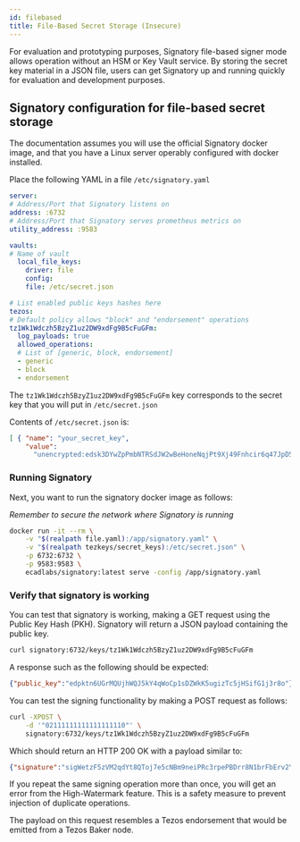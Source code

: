 ```yaml
---
id: filebased
title: File-Based Secret Storage (Insecure)
---
```



For evaluation and prototyping purposes, Signatory file-based signer mode allows operation without an HSM or Key Vault service. By storing the secret key material in a JSON file, users can get Signatory up and running quickly for evaluation and development purposes.

## Signatory configuration for file-based secret storage

The documentation assumes you will use the official Signatory docker image, and that you have a Linux server operably configured with docker installed.

Place the following YAML in a file `/etc/signatory.yaml`

```yaml
server:
# Address/Port that Signatory listens on
address: :6732
# Address/Port that Signatory serves prometheus metrics on
utility_address: :9583

vaults:
# Name of vault
  local_file_keys:
    driver: file
    config:
    file: /etc/secret.json

# List enabled public keys hashes here
tezos:
# Default policy allows "block" and "endorsement" operations
tz1Wk1Wdczh5BzyZ1uz2DW9xdFg9B5cFuGFm:
  log_payloads: true
  allowed_operations:
  # List of [generic, block, endorsement]
  - generic
  - block
  - endorsement
```

The `tz1Wk1Wdczh5BzyZ1uz2DW9xdFg9B5cFuGFm` key corresponds to the secret key that you will put in `/etc/secret.json`

Contents of `/etc/secret.json` is:

```json
[ { "name": "your_secret_key",
    "value":
      "unencrypted:edsk3DYwZpPmbNTRSdJW2wBeHoneNqjPt9Xj49Fnhcir6q47JpD5Vz" } ]
```

### Running Signatory

Next, you want to run the signatory docker image as follows:

_Remember to secure the network where Signatory is running_

```sh
docker run -it --rm \
    -v "$(realpath file.yaml):/app/signatory.yaml" \
    -v "$(realpath tezkeys/secret_keys):/etc/secret.json" \
    -p 6732:6732 \
    -p 9583:9583 \
    ecadlabs/signatory:latest serve -config /app/signatory.yaml
```

### Verify that signatory is working

You can test that signatory is working, making a GET request using the Public Key Hash (PKH). Signatory will return a JSON payload containing the public key.

```sh
curl signatory:6732/keys/tz1Wk1Wdczh5BzyZ1uz2DW9xdFg9B5cFuGFm
```

A response such as the following should be expected:

```json
{"public_key":"edpktn6UGrMQUjhWQJ5kY4qWoCp1sDZWkK5ugizTc5jHSifG1j3r8o"}
```

You can test the signing functionality by making a POST request as follows:

```sh
curl -XPOST \
    -d '"02111111111111111110"' \
    signatory:6732/keys/tz1Wk1Wdczh5BzyZ1uz2DW9xdFg9B5cFuGFm
```

Which should return an HTTP 200 OK with a payload similar to:

```json
{"signature":"sigWetzF5zVM2qdYt8QToj7e5cNBm9neiPRc3rpePBDrr8N1brFbErv2YfXMSoSgemJ8AwZcLfmkBDg78bmUEzF1sf1YotnS"}
```

If you repeat the same signing operation more than once, you will get an error from the High-Watermark feature. This is a safety measure to prevent injection of duplicate operations.

The payload on this request resembles a Tezos endorsement that would be emitted from a Tezos Baker node.
